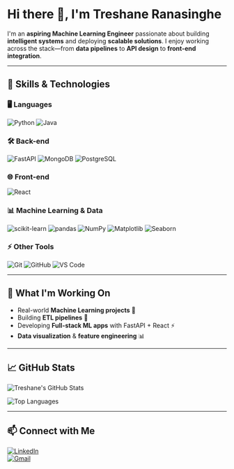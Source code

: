 # Hi there 👋, I'm Treshane Ranasinghe

I'm an **aspiring Machine Learning Engineer** passionate about building **intelligent systems** and deploying **scalable solutions**. I enjoy working across the stack—from **data pipelines** to **API design** to **front-end integration**.  

---

## 💼 Skills & Technologies

### 🖥 Languages
![Python](https://img.shields.io/badge/Python-3670A0?style=for-the-badge&logo=python&logoColor=ffdd54)
![Java](https://img.shields.io/badge/Java-007396?style=for-the-badge&logo=java&logoColor=white)

### 🛠 Back-end
![FastAPI](https://img.shields.io/badge/FastAPI-005571?style=for-the-badge&logo=fastapi)
![MongoDB](https://img.shields.io/badge/MongoDB-47A248?style=for-the-badge&logo=mongodb&logoColor=white)
![PostgreSQL](https://img.shields.io/badge/PostgreSQL-316192?style=for-the-badge&logo=postgresql&logoColor=white)

### 🌐 Front-end
![React](https://img.shields.io/badge/React-61DAFB?style=for-the-badge&logo=react&logoColor=black)

### 📊 Machine Learning & Data
![scikit-learn](https://img.shields.io/badge/scikit--learn-F7931E?style=for-the-badge&logo=scikitlearn&logoColor=white)
![pandas](https://img.shields.io/badge/pandas-150458?style=for-the-badge&logo=pandas&logoColor=white)
![NumPy](https://img.shields.io/badge/NumPy-013243?style=for-the-badge&logo=numpy&logoColor=white)
![Matplotlib](https://img.shields.io/badge/Matplotlib-11557C?style=for-the-badge&logo=matplotlib&logoColor=white)
![Seaborn](https://img.shields.io/badge/Seaborn-4C72B0?style=for-the-badge&logo=seaborn&logoColor=white)

### ⚡ Other Tools
![Git](https://img.shields.io/badge/Git-F05032?style=for-the-badge&logo=git&logoColor=white)
![GitHub](https://img.shields.io/badge/GitHub-181717?style=for-the-badge&logo=github&logoColor=white)
![VS Code](https://img.shields.io/badge/VS%20Code-007ACC?style=for-the-badge&logo=visual-studio-code&logoColor=white)

---

## 🧠 What I'm Working On
- Real-world **Machine Learning projects** 🧩  
- Building **ETL pipelines** 🔄  
- Developing **Full-stack ML apps** with FastAPI + React ⚡  
- **Data visualization** & **feature engineering** 📊  

---

## 📈 GitHub Stats
![Treshane's GitHub Stats](https://github-readme-stats.vercel.app/api?username=TreshaneRanasinghe&show_icons=true&count_private=true&theme=radical)

![Top Languages](https://github-readme-stats.vercel.app/api/top-langs/?username=TreshaneRanasinghe&layout=compact&theme=radical)

---

## 📫 Connect with Me
[![LinkedIn](https://img.shields.io/badge/LinkedIn-Treshane-blue?style=for-the-badge&logo=linkedin)](https://www.linkedin.com/in/TreshaneRanasinghe)  
[![Gmail](https://img.shields.io/badge/Gmail-YourEmail-red?style=for-the-badge&logo=gmail)](mailto:your.email@example.com)
